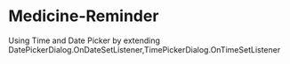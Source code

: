 # Medicine-Reminder

Using Time and Date Picker by extending  DatePickerDialog.OnDateSetListener,TimePickerDialog.OnTimeSetListener 
